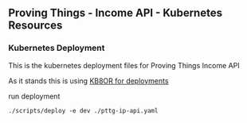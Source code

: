 ## Proving Things - Income API -  Kubernetes Resources

### Kubernetes Deployment

This is the kubernetes deployment files for Proving Things Income API

As it stands this is using [KB8OR for deployments](https://github.com/UKHomeOffice/kb8or)

run deployment

	./scripts/deploy -e dev ./pttg-ip-api.yaml

